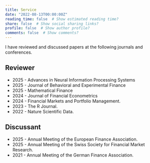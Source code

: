 ```yaml
---
title: Service
date: "2022-08-13T00:00:00Z"
reading_time: false  # Show estimated reading time?
share: false  # Show social sharing links?
profile: false  # Show author profile?
comments: false  # Show comments?
---
```


I have reviewed and discussed papers at the following journals and conferences.

## Reviewer

- 2025 - Advances in Neural Information Processing Systems
- 2025 - Journal of Behavioral and Experimental Finance
- 2025 - Mathematical Finance
- 2024 - Journal of Financial Econometrics 
- 2024 - Financial Markets and Portfolio Management.
- 2023 - The R Journal.
- 2022 - Nature Scientific Data.

## Discussant

- 2025 - Annual Meeting of the European Finance Association.
- 2025 - Annual Meeting of the Swiss Society for Financial Market Research.
- 2021 - Annual Meeting of the German Finance Association.

